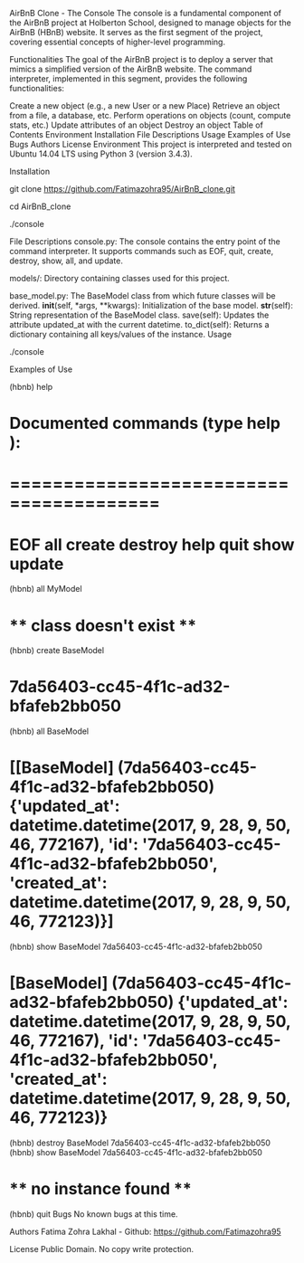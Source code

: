 AirBnB Clone - The Console
The console is a fundamental component of the AirBnB project at Holberton School, designed to manage objects for the AirBnB (HBnB) website. It serves as the first segment of the project, covering essential concepts of higher-level programming.

Functionalities
The goal of the AirBnB project is to deploy a server that mimics a simplified version of the AirBnB website. The command interpreter, implemented in this segment, provides the following functionalities:

Create a new object (e.g., a new User or a new Place)
Retrieve an object from a file, a database, etc.
Perform operations on objects (count, compute stats, etc.)
Update attributes of an object
Destroy an object
Table of Contents
Environment
Installation
File Descriptions
Usage
Examples of Use
Bugs
Authors
License
Environment
This project is interpreted and tested on Ubuntu 14.04 LTS using Python 3 (version 3.4.3).

Installation




git clone https://github.com/Fatimazohra95/AirBnB_clone.git



cd AirBnB_clone

./console


File Descriptions
console.py: The console contains the entry point of the command interpreter. It supports commands such as EOF, quit, create, destroy, show, all, and update.

models/: Directory containing classes used for this project.

base_model.py: The BaseModel class from which future classes will be derived.
__init__(self, *args, **kwargs): Initialization of the base model.
__str__(self): String representation of the BaseModel class.
save(self): Updates the attribute updated_at with the current datetime.
to_dict(self): Returns a dictionary containing all keys/values of the instance.
Usage

./console


Examples of Use

(hbnb) help
# Documented commands (type help <topic>):
# ========================================
# EOF  all  create  destroy  help  quit  show  update

(hbnb) all MyModel
# ** class doesn't exist **

(hbnb) create BaseModel
# 7da56403-cc45-4f1c-ad32-bfafeb2bb050

(hbnb) all BaseModel
# [[BaseModel] (7da56403-cc45-4f1c-ad32-bfafeb2bb050) {'updated_at': datetime.datetime(2017, 9, 28, 9, 50, 46, 772167), 'id': '7da56403-cc45-4f1c-ad32-bfafeb2bb050', 'created_at': datetime.datetime(2017, 9, 28, 9, 50, 46, 772123)}]

(hbnb) show BaseModel 7da56403-cc45-4f1c-ad32-bfafeb2bb050
# [BaseModel] (7da56403-cc45-4f1c-ad32-bfafeb2bb050) {'updated_at': datetime.datetime(2017, 9, 28, 9, 50, 46, 772167), 'id': '7da56403-cc45-4f1c-ad32-bfafeb2bb050', 'created_at': datetime.datetime(2017, 9, 28, 9, 50, 46, 772123)}

(hbnb) destroy BaseModel 7da56403-cc45-4f1c-ad32-bfafeb2bb050
(hbnb) show BaseModel 7da56403-cc45-4f1c-ad32-bfafeb2bb050
# ** no instance found **

(hbnb) quit
Bugs
No known bugs at this time.

Authors
Fatima Zohra Lakhal - Github: https://github.com/Fatimazohra95


License
Public Domain. No copy write protection.
